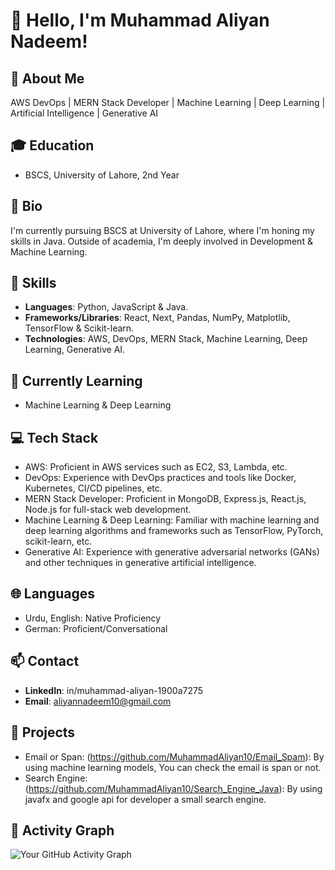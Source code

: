 # 👋 Hello, I'm Muhammad Aliyan Nadeem!

## 📝 About Me
AWS DevOps | MERN Stack Developer | Machine Learning | Deep Learning | Artificial Intelligence | Generative AI

## 🎓 Education
- BSCS, University of Lahore, 2nd Year

## 🌟 Bio
I'm currently pursuing BSCS at University of Lahore, where I'm honing my skills in Java. Outside of academia, I'm deeply involved in Development & Machine Learning.

## 💼 Skills
- **Languages**: Python, JavaScript &  Java.
- **Frameworks/Libraries**: React, Next, Pandas, NumPy, Matplotlib, TensorFlow & Scikit-learn.
- **Technologies**: AWS, DevOps, MERN Stack, Machine Learning, Deep Learning, Generative AI.

## 🌱 Currently Learning
- Machine Learning & Deep Learning

## 💻 Tech Stack
- AWS: Proficient in AWS services such as EC2, S3, Lambda, etc.
- DevOps: Experience with DevOps practices and tools like Docker, Kubernetes, CI/CD pipelines, etc.
- MERN Stack Developer: Proficient in MongoDB, Express.js, React.js, Node.js for full-stack web development.
- Machine Learning & Deep Learning: Familiar with machine learning and deep learning algorithms and frameworks such as TensorFlow, PyTorch, scikit-learn, etc.
- Generative AI: Experience with generative adversarial networks (GANs) and other techniques in generative artificial intelligence.

## 🌐 Languages
- Urdu, English: Native Proficiency
- German: Proficient/Conversational

## 📫 Contact
- **LinkedIn**: in/muhammad-aliyan-1900a7275
- **Email**: aliyannadeem10@gmail.com

## 🚀 Projects
- Email or Span: (https://github.com/MuhammadAliyan10/Email_Spam): By using machine learning models, You can check the email is span or not.
- Search Engine: (https://github.com/MuhammadAliyan10/Search_Engine_Java): By using javafx and google api for developer a small search engine.

## 📝 Activity Graph
![Your GitHub Activity Graph](https://activity-graph.herokuapp.com/graph?username=YourGitHubUsername&bg_color=ffffff)
